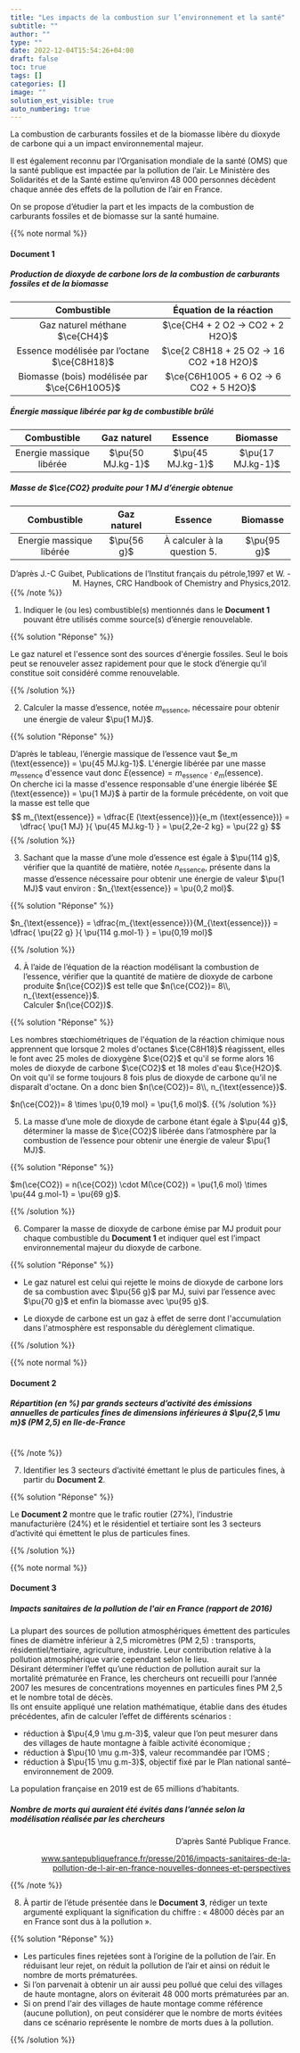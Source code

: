 ```yaml
---
title: "Les impacts de la combustion sur l’environnement et la santé"
subtitle: ""
author: ""
type: ""
date: 2022-12-04T15:54:26+04:00
draft: false
toc: true
tags: []
categories: []
image: ""
solution_est_visible: true
auto_numbering: true
---
```


La combustion de carburants fossiles et de la biomasse libère du dioxyde de carbone qui a un impact environnemental majeur.

Il est également reconnu par l’Organisation mondiale de la santé (OMS) que la santé publique est impactée par la pollution de l’air. Le Ministère des Solidarités et de la Santé estime qu’environ 48 000 personnes décèdent chaque année des effets de la pollution de l’air en France.

On se propose d’étudier la part et les impacts de la combustion de carburants fossiles et de biomasse sur la santé humaine.

{{% note normal %}}

#### Document 1

##### Production de dioxyde de carbone lors de la combustion de carburants fossiles et de la biomasse

| Combustible | Équation de la réaction |
| :-----: | :-----: |
| Gaz naturel méthane $\ce{CH4}$ | $\ce{CH4 + 2 O2 -> CO2 + 2 H2O}$ |
| Essence modélisée par l’octane $\ce{C8H18}$ | $\ce{2 C8H18 + 25 O2 → 16 CO2 +18 H2O}$ |
| Biomasse (bois) modélisée par $\ce{C6H10O5}$ | $\ce{C6H10O5 + 6 O2 → 6 CO2 + 5 H2O}$ |

##### Énergie massique libérée par kg de combustible brûlé

| Combustible | Gaz naturel | Essence | Biomasse |
| :-----: | :-----: | :-----: | :-----: |
| Energie massique libérée | $\pu{50 MJ.kg-1}$ | $\pu{45 MJ.kg-1}$ | $\pu{17 MJ.kg-1}$ |

##### Masse de $\ce{CO2} produite pour 1 MJ d’énergie obtenue

| Combustible | Gaz naturel | Essence | Biomasse |
| :-----: | :-----: | :-----: | :-----: |
| Energie massique libérée | $\pu{56 g}$ | À calculer à la question 5. | $\pu{95 g}$ |

<div style="text-align: right;">
D’après J.-C Guibet, Publications de l’Institut français du pétrole,1997 et W. - M. Haynes, CRC Handbook of Chemistry and Physics,2012.
</div>
{{% /note %}}

1. Indiquer le (ou les) combustible(s) mentionnés dans le **Document 1** pouvant être utilisés comme source(s) d’énergie renouvelable.

{{% solution "Réponse" %}}

Le gaz naturel et l'essence sont des sources d'énergie fossiles. Seul le bois peut se renouveler assez rapidement pour que le stock d’énergie qu’il constitue soit considéré comme renouvelable.

{{% /solution %}}

2. Calculer la masse d’essence, notée $m_{\text{essence}}$, nécessaire pour obtenir une énergie de valeur $\pu{1 MJ}$.

{{% solution "Réponse" %}}

D’après le tableau, l’énergie massique de l’essence vaut $e_m (\text{essence}) = \pu{45 MJ.kg-1}$. L'énergie libérée par une masse $m_{\text{essence}}$ d'essence vaut donc $E (\text{essence}) = m_{\text{essence}} \cdot e_m (\text{essence})$.  
On cherche ici la masse d'essence responsable d'une énergie libérée $E (\text{essence}) = \pu{1 MJ}$ à partir de la formule précédente, on voit que la masse est telle que
$$
    m_{\text{essence}} = \dfrac{E (\text{essence})}{e_m (\text{essence})} = \dfrac{ \pu{1 MJ} }{ \pu{45 MJ.kg-1} } = \pu{2,2e-2 kg} = \pu{22 g}
$$
{{% /solution %}}

3. Sachant que la masse d’une mole d’essence est égale à $\pu{114 g}$, vérifier que la quantité de matière, notée $n_{\text{essence}}$, présente dans la masse d’essence nécessaire pour obtenir une énergie de valeur $\pu{1 MJ}$ vaut environ : $n_{\text{essence}} = \pu{0,2 mol}$.

{{% solution "Réponse" %}}

$n_{\text{essence}} = \dfrac{m_{\text{essence}}}{M_{\text{essence}}} = \dfrac{ \pu{22 g} }{ \pu{114 g.mol-1} } = \pu{0,19 mol}$

{{% /solution %}}

4. À l’aide de l’équation de la réaction modélisant la combustion de l’essence, vérifier que la quantité de matière de dioxyde de carbone produite $n(\ce{CO2})$ est telle que $n(\ce{CO2})= 8\\, n_{\text{essence}}$.  
Calculer $n(\ce{CO2})$.

{{% solution "Réponse" %}}

Les nombres stœchiométriques de l'équation de la réaction chimique nous apprennent que lorsque 2 moles d'octanes $\ce{C8H18}$ réagissent, elles le font avec 25 moles de dioxygène $\ce{O2}$ et qu'il se forme alors 16 moles de dioxyde de carbone $\ce{CO2}$ et 18 moles d'eau $\ce{H2O}$.  
On voit qu'il se forme toujours 8 fois plus de dioxyde de carbone qu'il ne disparaît d'octane. On a donc bien $n(\ce{CO2})= 8\\, n_{\text{essence}}$.

$n(\ce{CO2})= 8 \times \pu{0,19 mol} = \pu{1,6 mol}$.
{{% /solution %}}

5. La masse d’une mole de dioxyde de carbone étant égale à $\pu{44 g}$, déterminer la masse de $\ce{CO2}$ libérée dans l’atmosphère par la combustion de l’essence pour obtenir une énergie de valeur $\pu{1 MJ}$.

{{% solution "Réponse" %}}

$m(\ce{CO2}) = n(\ce{CO2}) \cdot M(\ce{CO2}) = \pu{1,6 mol} \times \pu{44 g.mol-1} = \pu{69 g}$.

{{% /solution %}}

6. Comparer la masse de dioxyde de carbone émise par MJ produit pour chaque combustible du **Document 1** et indiquer quel est l’impact environnemental majeur du dioxyde de carbone.

{{% solution "Réponse" %}}

- Le gaz naturel est celui qui rejette le moins de dioxyde de carbone lors de sa combustion avec $\pu{56 g}$ par MJ, suivi par l’essence avec $\pu{70 g}$ et enfin la biomasse avec \pu{95 g}$.

- Le dioxyde de carbone est un gaz à effet de serre dont l'accumulation dans l'atmosphère est responsable du dérèglement climatique.

{{% /solution %}}

{{% note normal %}}

#### Document 2

##### Répartition (en %) par grands secteurs d’activité des émissions annuelles de particules fines de dimensions inférieures à $\pu{2,5 \mu m}$ (PM 2,5) en Ile-de-France

<img src="/terminales-es/chap-4/chap-4-7/particules-fines.png" alt="" width="" />

{{% /note %}}

7. Identifier les 3 secteurs d’activité émettant le plus de particules fines, à partir du **Document 2**.

{{% solution "Réponse" %}}

Le **Document 2** montre que le trafic routier (27%), l’industrie manufacturière (24%) et le résidentiel et tertiaire sont les 3 secteurs d’activité qui émettent le plus de particules fines.

{{% /solution %}}

{{% note normal %}}

#### Document 3

##### Impacts sanitaires de la pollution de l'air en France (rapport de 2016)

La plupart des sources de pollution atmosphériques émettent des particules fines de diamètre inférieur à 2,5 micromètres (PM 2,5) : transports, résidentiel/tertiaire, agriculture, industrie. Leur contribution relative à la pollution atmosphérique varie cependant selon le lieu.  
Désirant déterminer l’effet qu’une réduction de pollution aurait sur la mortalité prématurée en France, les chercheurs ont recueilli pour l’année 2007 les mesures de concentrations moyennes en particules fines PM 2,5 et le nombre total de décès.  
Ils ont ensuite appliqué une relation mathématique, établie dans des études précédentes, afin de calculer l’effet de différents scénarios :

- réduction à $\pu{4,9 \mu g.m-3}$, valeur que l’on peut mesurer dans des villages de haute montagne à faible activité économique ;
- réduction à $\pu{10 \mu g.m-3}$, valeur recommandée par l’OMS ;
- réduction à $\pu{15 \mu g.m-3}$, objectif fixé par le Plan national santé–environnement de 2009.

La population française en 2019 est de 65 millions d’habitants.

##### Nombre de morts qui auraient été évités dans l’année selon la modélisation réalisée par les chercheurs

<img src="/terminales-es/chap-4/chap-4-7/morts-evitees.png" alt="" width="" />

<div style="text-align: right;">
D’après Santé Publique France.

<a href="https://www.santepubliquefrance.fr/presse/2016/impacts-sanitaires-de-la-pollution-de-l-air-en-france-nouvelles-donnees-et-perspectives" target="_blank" > www.santepubliquefrance.fr/presse/2016/impacts-sanitaires-de-la-pollution-de-l-air-en-france-nouvelles-donnees-et-perspectives</a>
</div>

{{% /note %}}

8. À partir de l’étude présentée dans le **Document 3**, rédiger un texte argumenté expliquant la signification du chiffre : « 48000 décès par an en France sont dus à la pollution ».

{{% solution "Réponse" %}}

- Les particules fines rejetées sont à l’origine de la pollution de l’air. En réduisant leur rejet, on réduit la pollution de l’air et ainsi on réduit le nombre de morts prématurées.  
- Si l’on parvenait à obtenir un air aussi peu pollué que celui des villages de haute montagne, alors on éviterait 48 000 morts prématurées par an.  
- Si on prend l'air des villages de haute montage comme référence (aucune pollution), on peut considérer que le nombre de morts évitées dans ce scénario représente le nombre de morts dues à la pollution.

{{% /solution %}}
